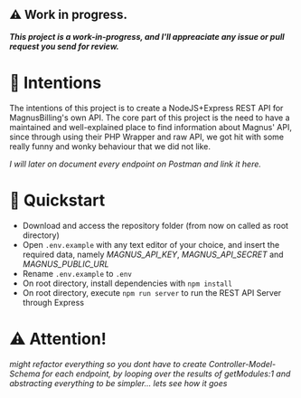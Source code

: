 ## ⚠️ Work in progress. 
***This project is a work-in-progress, and I'll appreaciate any issue or pull request you send for review.***


# 🔰 Intentions
The intentions of this project is to create a NodeJS+Express REST API for MagnusBilling's own API. 
The core part of this project is the need to have a maintained and well-explained place to find information about Magnus' API, since through using their PHP Wrapper and raw API, we got hit with some really funny and wonky behaviour that we did not like.

*I will later on document every endpoint on Postman and link it here.*


# 💫 Quickstart
- Download and access the repository folder (from now on called as root directory)
- Open `.env.example` with any text editor of your choice, and insert the required data, namely *MAGNUS_API_KEY*, *MAGNUS_API_SECRET* and *MAGNUS_PUBLIC_URL*
- Rename `.env.example` to `.env`
- On root directory, install dependencies with `npm install`
- On root directory, execute `npm run server` to run the REST API Server through Express


# ⚠️ Attention!
*might refactor everything so you dont have to create Controller-Model-Schema for each endpoint, by looping over the results of getModules:1 and abstracting everything to be simpler... lets see how it goes*
